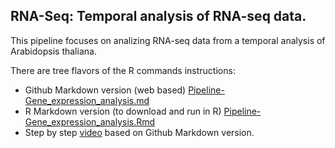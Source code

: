 ## RNA-Seq: Temporal analysis of RNA-seq data.

This pipeline focuses on analizing RNA-seq data from a temporal analysis of Arabidopsis thaliana.

There are tree flavors of the R commands instructions:

- Github Markdown version (web based) [Pipeline-Gene_expression_analysis.md](https://github.com/ibioChile/Transcriptomics-R-Workshop/blob/master/Session2-Temporal_Analysis/1_Pipeline-Gene_expression_analysis.md)
- R Markdown version (to download and run in R) [Pipeline-Gene_expression_analysis.Rmd](https://github.com/ibioChile/Transcriptomics-R-Workshop/blob/master/Session2-Temporal_Analysis/1_Pipeline-Gene_expression_analysis.Rmd)
- Step by step [video](https://drive.google.com/open?id=12TKwThNH7myStGNrp-_ZK6ppsNRMScB2) based on Github Markdown version.



